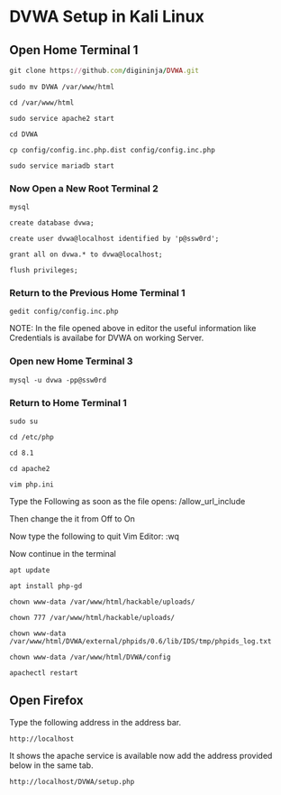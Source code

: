 # DVWA Setup in Kali Linux

## Open Home Terminal 1

```ruby
git clone https://github.com/digininja/DVWA.git
```

```
sudo mv DVWA /var/www/html
```

```
cd /var/www/html
```

```
sudo service apache2 start
```

```
cd DVWA
```

```
cp config/config.inc.php.dist config/config.inc.php
```

```
sudo service mariadb start
```

### Now Open a New Root Terminal 2

```
mysql
```

```
create database dvwa;
```

```
create user dvwa@localhost identified by 'p@ssw0rd';
```

```
grant all on dvwa.* to dvwa@localhost;
```

```
flush privileges;
```

### Return to the Previous Home Terminal 1

```
gedit config/config.inc.php
```

NOTE: In the file opened above in editor the useful information like Credentials is availabe for DVWA on working Server.

### Open new Home Terminal 3

```
mysql -u dvwa -pp@ssw0rd
```

### Return to Home Terminal 1

```
sudo su
```

```
cd /etc/php
```

```
cd 8.1
```

```
cd apache2
```

```
vim php.ini
```

Type the Following as soon as the file opens: /allow_url_include

Then change the it from Off to On

Now type the following to quit Vim Editor: :wq

Now continue in the terminal

```
apt update
```

```
apt install php-gd
```

```
chown www-data /var/www/html/hackable/uploads/
```

```
chown 777 /var/www/html/hackable/uploads/
```

```
chown www-data /var/www/html/DVWA/external/phpids/0.6/lib/IDS/tmp/phpids_log.txt
```

```
chown www-data /var/www/html/DVWA/config
```

```
apachectl restart
```

## Open Firefox

Type the following address in the address bar.

```
http://localhost
```

It shows the apache service is available now add the address provided below in the same tab.

```
http://localhost/DVWA/setup.php
```
